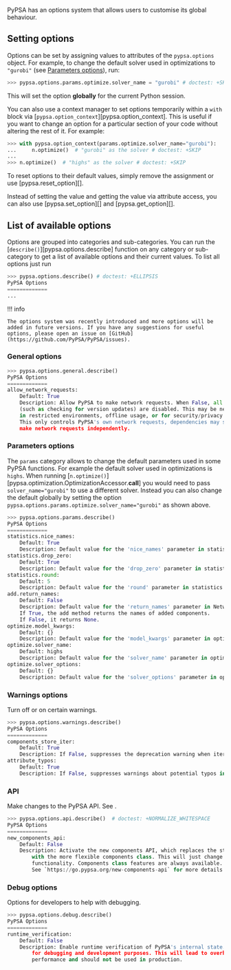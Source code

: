 <!--
SPDX-FileCopyrightText: PyPSA Contributors

SPDX-License-Identifier: CC-BY-4.0
-->

PyPSA has an options system that allows users to customise its global behaviour.

## Setting options

Options can be set by assigning values to attributes of the `pypsa.options` object. For example, to change the default solver used in optimizations to `"gurobi"` (see [Parameters options](#parameters-options)), run:
``` py
>>> pypsa.options.params.optimize.solver_name = "gurobi" # doctest: +SKIP
```

This will set the option **globally** for the current Python session.

You can also use a context manager to set options temporarily within a `with` block via [`pypsa.option_context`][pypsa.option_context]. This is useful if you want to change an option for a particular section of your code without altering the rest of it. For example:
``` py
>>> with pypsa.option_context(params.optimize.solver_name="gurobi"):
...     n.optimize()  # "gurobi" as the solver # doctest: +SKIP
...
>>> n.optimize()  # "highs" as the solver # doctest: +SKIP
```

To reset options to their default values, simply remove the assignment or use [pypsa.reset_option][].

Instead of setting the value and getting the value via attribute access, you can also use  [pypsa.set_option][] and [pypsa.get_option][].


## List of available options
Options are grouped into categories and sub-categories. You can run the [`describe()`][pypsa.options.describe] function on any category or sub-category to get a list of available options and their current values. To list all options just run 
``` py
>>> pypsa.options.describe() # doctest: +ELLIPSIS
PyPSA Options
=============
...
```

!!! info

    The options system was recently introduced and more options will be added in future versions. If you have any suggestions for useful options, please open an issue on [GitHub](https://github.com/PyPSA/PyPSA/issues).

### General options

``` py
>>> pypsa.options.general.describe()
PyPSA Options
=============
allow_network_requests:
    Default: True
    Description: Allow PyPSA to make network requests. When False, all network requests 
    (such as checking for version updates) are disabled. This may be needed 
    in restricted environments, offline usage, or for security/privacy reasons. 
    This only controls PyPSA's own network requests, dependencies may still 
    make network requests independently.
```

### Parameters options

The `params` category allows to change the default parameters used in some PyPSA functions. For example the default solver used in optimizations is `highs`. When running [`n.optimize()`][pypsa.optimization.OptimizationAccessor.__call__] you would need to pass `solver_name="gurobi"` to use a different solver. Instead you can also
change the default globally by setting the option `pypsa.options.params.optimize.solver_name="gurobi"` as shown above.

``` py
>>> pypsa.options.params.describe()
PyPSA Options
=============
statistics.nice_names:
    Default: True
    Description: Default value for the 'nice_names' parameter in statistics module.
statistics.drop_zero:
    Default: True
    Description: Default value for the 'drop_zero' parameter in statistics module.
statistics.round:
    Default: 5
    Description: Default value for the 'round' parameter in statistics module.
add.return_names:
    Default: False
    Description: Default value for the 'return_names' parameter in Network.add method. 
    If True, the add method returns the names of added components. 
    If False, it returns None.
optimize.model_kwargs:
    Default: {}
    Description: Default value for the 'model_kwargs' parameter in optimization module.
optimize.solver_name:
    Default: highs
    Description: Default value for the 'solver_name' parameter in optimization module.
optimize.solver_options:
    Default: {}
    Description: Default value for the 'solver_options' parameter in optimization module.
```

### Warnings options

Turn off or on certain warnings.

``` py
>>> pypsa.options.warnings.describe()
PyPSA Options
=============
components_store_iter:
    Default: True
    Description: If False, suppresses the deprecation warning when iterating over components.
attribute_typos:
    Default: True
    Description: If False, suppresses warnings about potential typos in component attribute names. Note: warnings about unintended attributes (standard attributes for other components) will still be shown.
```

### API

Make changes to the PyPSA API. See <!-- md:guide components.md#new-components-class-api -->.

``` py
>>> pypsa.options.api.describe()  # doctest: +NORMALIZE_WHITESPACE
PyPSA Options
=============
new_components_api:
    Default: False
    Description: Activate the new components API, which replaces the static components data access
    	with the more flexible components class. This will just change the api and not any
    	functionality. Components class features are always available.
    	See `https://go.pypsa.org/new-components-api` for more details.
```


### Debug options

Options for developers to help with debugging.

``` py
>>> pypsa.options.debug.describe()
PyPSA Options
=============
runtime_verification:
    Default: False
    Description: Enable runtime verification of PyPSA's internal state. This is useful 
        for debugging and development purposes. This will lead to overhead in 
        performance and should not be used in production.
```


